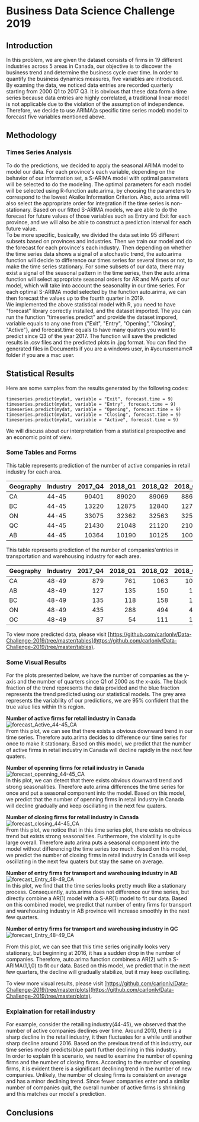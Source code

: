 # Business Data Science Challenge 2019

## Introduction

In this problem, we are given the dataset consists of firms in 19 different industries across 5 areas in Canada, our objective is to discover the business trend and determine the business cycle over time.  In order to quantify the business dynamics measures, five variables are introduced.  
By examing the data, we noticed data entries are recorded quarterly starting from 2000 Q1 to 2017 Q3.  It is obvious that these data form a time series because data entries are highly correlated, a traditional linear model is not applicable due to the violation of the assumption of independence.  Therefore, we decide to use ARIMA(a specific time series model) model to forecast five variables mentioned above.  

## Methodology

### Times Series Analysis

To do the predictions, we decided to apply the seasonal ARIMA model to model our data. For each province's each variable, depending on the behavior of our information set, a S-ARIMA model with optimal parameters will be selected to do the modeling. The optimal parameters for each model will be selected using R-function auto.arima, by choosing the parameters to correspond to the lowest Akaike Information Criterion. Also, auto.arima will also select the appropriate order for integration if the time series is non-stationary. Based on our fitted S-ARIMA models, we are able to do the forecast for future values of those variables such as Entry and Exit for each province, and we will also be able to construct a prediction interval for each future value.  
To be more specific, basically, we divided the data set into 95 different subsets based on provinces and industries. Then we train our model and do the forecast for each province's each industry. Then depending on whether the time series data shows a signal of a stochastic trend, the auto.arima function will decide to difference our times series for several times or not, to make the time series stationary. For some subsets of our data, there may exist a signal of the seasonal pattern in the time series, then the auto.arima function will select appropriate seasonal orders for AR and MA parts of our model, which will take into account the seasonality in our time series. For each optimal S-ARIMA model selected by the function auto.arima, we can then forecast the values up to the fourth quarter in 2019.  
We implemented the above statistical model with R, you need to have "forecast" library correctly installed, and the dataset imported. The you can run the function "timeseries.predict" and provide the dataset impored, variable equals to any one from {"Exit", "Entry", "Opening", "Closing", "Active"}, and forecast.time equals to have many quaters you want to predict since Q3 of the year 2017. The function will save the predicted results in .csv files and the predicted plots in .jpg format. You can find the generated files in Documents if you are a windows user, in #yourusername# folder if you are a mac user. 

## Statistical Results

Here are some samples from the results generated by the following codes:
```
timeseries.predict(mydat, variable = "Exit", forecast.time = 9)  
timeseries.predict(mydat, variable = "Entry", forecast.time = 9)   
timeseries.predict(mydat, variable = "Opening", forecast.time = 9)    
timeseries.predict(mydat, variable = "Closing", forecast.time = 9)    
timeseries.predict(mydat, variable = "Active", forecast.time = 9)    
```
We will discuss about our interpretation from a statistical prespective and an economic point of view.

### Some Tables and Forms

This table represents prediction of the number of active companies in retail industry for each area. 
  
| Geography | Industry | 2017_Q4 | 2018_Q1 | 2018_Q2 | 2018_Q3 | 2018_Q4 | 2019_Q1 | 2019_Q2 | 2019_Q3 | 2019_Q4 |  
|:----------|:---------|--------:|--------:|--------:|--------:|--------:|--------:|--------:|--------:|--------:|  
|    CA     |  44-45   |    90401|    89020|    89069|    88667|    88773|    87444|    87445|    87018|    87152|  
|    BC     |  44-45   |    13220|    12875|    12840|    12788|    12939|    12594|    12559|    12507|    12657|  
|    ON     |  44-45   |    33075|    32362|    32563|    32586|    33098|    32285|    32450|    32429|    32960|  
|    QC     |  44-45   |    21430|    21048|    21120|    21093|    21128|    20644|    20669|    20646|    20703|  
|    AB     |  44-45   |    10364|    10190|    10125|    10071|    10210|    10035|     9971|     9917|    10056|  

This table represents prediction of the number of companies'entries in transportation and warehousing industry for each area.
  
| Geography | Industry | 2017_Q4 | 2018_Q1 | 2018_Q2 | 2018_Q3 | 2018_Q4 | 2019_Q1 | 2019_Q2 | 2019_Q3 | 2019_Q4 |  
|:----------|:---------|--------:|--------:|--------:|--------:|--------:|--------:|--------:|--------:|--------:| 
|    CA     |   48-49  |      879|      761|     1063|     1068|      944|      800|     1087|     1082|      952|
|    AB     |   48-49  |      127|      135|      150|      147|      149|      156|      166|      166|      168|
|    BC     |   48-49  |      135|      118|      158|      192|      160|      131|      164|      196|      161|
|    ON     |   48-49  |      435|      288|      494|      427|      467|      295|      471|      393|      452|
|    OC     |   48-49  |       87|       54|      111|      122|       78|       38|       85|       94|       60|

To view more predicted data, please visit [https://github.com/carlonlv/Data-Challenge-2019/tree/master/tables](https://github.com/carlonlv/Data-Challenge-2019/tree/master/tables).

### Some Visual Results

For the plots presented below, we have the number of companies as the y-axis and the number of quarters since Q1 of 2000 as the x-axis. The black fraction of the trend represents the data provided and the blue fraction represents the trend predicted using our statistical models. The grey area represents the variability of our predictions, we are 95% confident that the true value lies within this region.  

**Number of active firms for retail industry in Canada**  
![forecast_Active_44-45_CA](plots/forecast_Active_44-45_CA.jpg)  
From this plot, we can see that there exists a obvious downward trend in our time series. Therefore auto.arima decides to difference our time series for once to make it stationary. Based on this model, we predict that the number of active firms in retail industry in Canada will decline rapidly in the next few quaters.   

**Number of openning firms for retail industry in Canada**   
![forecast_openning_44-45_CA](plots/forecast_Opening_44-45_CA.jpg)  
In this plot, we can detect that there exists obvious downward trend and strong seasonalities. Therefore auto.arima differences the time series for once and put a seasonal component into the model. Based on this model, we predict that the number of openning firms in retail industry in Canada will decline gradually and keep oscillating in the next few quaters.  

**Number of closing firms for retail industry in Canada**  
![forecast_closing_44-45_CA](plots/forecast_Closing_44-45_CA.jpg)   
From this plot, we notice that in this time series plot, there exists no obvious trend but exists strong seasonalities. Furthermore, the violatility is quite large overall. Therefore auto.arima puts a seasonal component into the model without differencing the time series too much. Based on this model, we predict the number of closing firms in retail industry in Canada will keep oscillating in the next few quaters but stay the same on average.  

**Number of entry firms for transport and warehousing industry in AB**  
![forecast_Entry_48-49_CA](plots/forecast_Entry_48-49_AB.jpg)  
In this plot, we find that the time series looks pretty much like a stationary process. Consequently, auto.arima does not difference our time series, but directly combine a AR(1) model with a S-AR(1) model to fit our data. Based on this combined model, we predict that number of entry firms for transport and warehousing industry in AB province will increase smoothly in the next few quarters.  

**Number of entry firms for transport and warehousing industry in QC**  
![forecast_Entry_48-49_CA](plots/forecast_Entry_48-49_QC.jpg)    

From this plot, we can see that this time series originally looks very stationary, but beginning at 2016, it has a sudden drop in the number of companies. Therefore, auto.arima function combines a AR(2) with a S-ARIMA(1,1,0) to fit our data. Based on this model, we predict that in the next few quarters, the decline will gradually stabilize, but it may keep oscillating.  

To view more visual results, please visit [https://github.com/carlonlv/Data-Challenge-2019/tree/master/plots](https://github.com/carlonlv/Data-Challenge-2019/tree/master/plots).

### Explaination for retail industry  
For example, consider the retailing industry(44-45), we observed that the number of active companies declines over time.  Around 2010, there is a sharp decline in the retail industry, it then fluctuates for a while until another sharp decline around 2016.  Based on the previous trend of this industry, our time series model predicts(blue part) further declining in this industry.  
In order to explain this scenario,  we need to examine the number of opening firms and the number of closing firms.  According to the number of opening firms, it is evident there is a significant declining trend in the number of new companies.  Unlikely, the number of closing firms is consistent on average and has a minor declining trend.  Since fewer companies enter and a similar number of companies quit, the overall number of active firms is shrinking and this matches our model's prediction.  

## Conclusions
